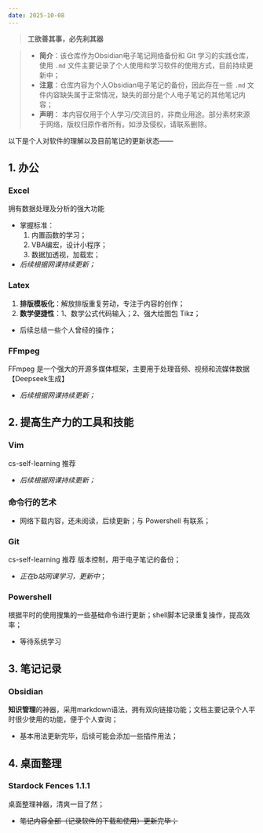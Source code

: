 ```yaml
---
date: 2025-10-08
---
```


>**工欲善其事，必先利其器**

>- **简介**：该仓库作为Obsidian电子笔记网络备份和 Git 学习的实践仓库，使用 `.md` 文件主要记录了个人使用和学习软件的使用方式，目前持续更新中；
>- **注意**：仓库内容为个人Obsidian电子笔记的备份，因此存在一些 `.md` 文件内容缺失属于正常情况，缺失的部分是个人电子笔记的其他笔记内容；
>- **声明**： 本内容仅用于个人学习/交流目的，非商业用途。部分素材来源于网络，版权归原作者所有。如涉及侵权，请联系删除。

以下是个人对软件的理解以及目前笔记的更新状态——
## 1. 办公
### Excel
拥有数据处理及分析的强大功能
- 掌握标准：
  1. 内置函数的学习；
  2. VBA编宏，设计小程序；
  3. 数据加透视，加载宏；
- *后续根据网课持续更新；*
### Latex
1. **排版模板化**：解放排版重复劳动，专注于内容的创作；
2. **数学便捷性**：1、数学公式代码输入；2、强大绘图包 Tikz；
- 后续总结一些个人曾经的操作；
### FFmpeg
FFmpeg 是一个强大的开源多媒体框架，主要用于处理音频、视频和流媒体数据【Deepseek生成】
- *后续根据网课持续更新；*
## 2. 提高生产力的工具和技能
### Vim
cs-self-learning 推荐
- *后续根据网课持续更新；*
### 命令行的艺术
- 网络下载内容，还未阅读，后续更新；与 Powershell 有联系；
### Git
cs-self-learning 推荐
版本控制，用于电子笔记的备份；
- *正在b站网课学习，更新中*；
### Powershell 
根据平时的使用搜集的一些基础命令进行更新；shell脚本记录重复操作，提高效率；
- 等待系统学习
## 3. 笔记记录
### Obsidian
**知识管理**的神器，采用markdown语法，拥有双向链接功能；文档主要记录个人平时很少使用的功能，便于个人查询；
- 基本用法更新完毕，后续可能会添加一些插件用法；
## 4. 桌面整理
### Stardock Fences 1.1.1
桌面整理神器，清爽一目了然；
- ~~笔记内容全部（记录软件的下载和使用）更新完毕；~~

